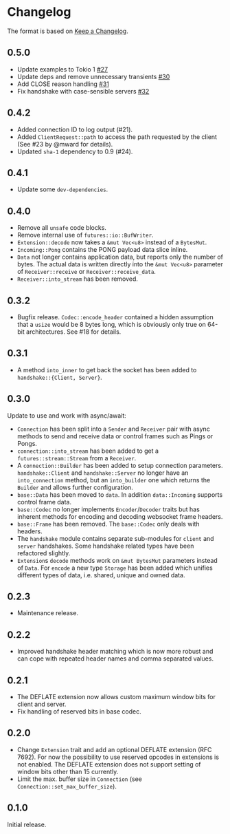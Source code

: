 # Changelog

The format is based on [Keep a Changelog].

[Keep a Changelog]: http://keepachangelog.com/en/1.0.0/

## 0.5.0

- Update examples to Tokio 1 [#27](https://github.com/paritytech/soketto/pull/27)
- Update deps and remove unnecessary transients [#30](https://github.com/paritytech/soketto/pull/30)
- Add CLOSE reason handling [#31](https://github.com/paritytech/soketto/pull/31)
- Fix handshake with case-sensible servers [#32](https://github.com/paritytech/soketto/pull/32)

## 0.4.2

- Added connection ID to log output (#21).
- Added `ClientRequest::path` to access the path requested by the client
  (See #23 by @mward for details).
- Updated `sha-1` dependency to 0.9 (#24).

## 0.4.1

- Update some `dev-dependencies`.

## 0.4.0

- Remove all `unsafe` code blocks.
- Remove internal use of `futures::io::BufWriter`.
- `Extension::decode` now takes a `&mut Vec<u8>` instead of a `BytesMut`.
- `Incoming::Pong` contains the PONG payload data slice inline.
- `Data` not longer contains application data, but reports only the number
  of bytes. The actual data is written directly into the `&mut Vec<u8>`
  parameter of `Receiver::receive` or `Receiver::receive_data`.
- `Receiver::into_stream` has been removed.

## 0.3.2

- Bugfix release. `Codec::encode_header` contained a hidden assumption that
  a `usize` would be 8 bytes long, which is obviously only true on 64-bit
  architectures. See #18 for details.

## 0.3.1

- A method `into_inner` to get back the socket has been added to
  `handshake::{Client, Server}`.

## 0.3.0

Update to use and work with async/await:

- `Connection` has been split into a `Sender` and `Receiver` pair with
  async methods to send and receive data or control frames such as Pings
  or Pongs.
- `connection::into_stream` has been added to get a `futures::stream::Stream`
  from a `Receiver`.
- A `connection::Builder` has been added to setup connection parameters.
  `handshake::Client` and `handshake::Server` no longer have an
  `into_connection` method, but an `into_builder` one which returns the
  `Builder` and allows further configuration.
- `base::Data` has been moved to `data`. In addition `data::Incoming`
  supports control frame data.
- `base::Codec` no longer implements `Encoder`/`Decoder` traits but has
  inherent methods for encoding and decoding websocket frame headers.
- `base::Frame` has been removed. The `base::Codec` only deals with
  headers.
- The `handshake` module contains separate sub-modules for `client` and
  `server` handshakes. Some handshake related types have been refactored
  slightly.
- `Extension`s `decode` methods work on `&mut BytesMut` parameters
  instead of `Data`. For `encode` a new type `Storage` has been added
  which unifies different types of data, i.e. shared, unique and owned data.

## 0.2.3

- Maintenance release.

## 0.2.2

- Improved handshake header matching which is now more robust and can cope with
  repeated header names and comma separated values.

## 0.2.1

- The DEFLATE extension now allows custom maximum window bits for client and server.
- Fix handling of reserved bits in base codec.

## 0.2.0

- Change `Extension` trait and add an optional DEFLATE extension (RFC 7692).
  For now the possibility to use reserved opcodes in extensions is not enabled.
  The DEFLATE extension does not support setting of window bits other than 15
  currently.
- Limit the max. buffer size in `Connection` (see `Connection::set_max_buffer_size`).

## 0.1.0

Initial release.
